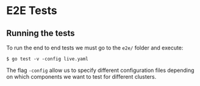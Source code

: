 # E2E Tests

## Running the tests

To run the end to end tests we must go to the `e2e/` folder and execute:

```
$ go test -v -config live.yaml
```

The flag `-config` allow us to specify different configuration files depending on which components we want to test for different clusters.  
